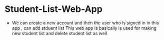 # Student-List-Web-App
* We can create a new account and then the user who is signed in in this app , can add stduent list 
This web app is basically is used for making new student list and delete student list as well
